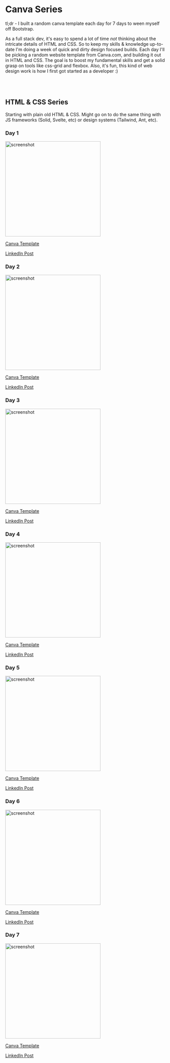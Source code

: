 # Canva Series

tl;dr - I built a random canva template each day for 7 days to ween myself off Bootstrap.

As a full stack dev, it's easy to spend a lot of time *not* thinking about the intricate details of HTML and CSS. So to keep my skills & knowledge up-to-date I'm doing a week of quick and dirty design focused builds. Each day I'll be picking a random website template from Canva.com, and building it out in HTML and CSS. The goal is to boost my fundamental skills and get a solid grasp on tools like css-grid and flexbox. Also, it's fun, this kind of web design work is how I first got started as a developer :)

<br>
<br>

## HTML & CSS Series
Starting with plain old HTML & CSS. Might go on to do the same thing with JS frameworks (Solid, Svelte, etc) or design systems (Tailwind, Ant, etc).

### Day 1

<img src="https://s3.us-west-1.amazonaws.com/pix.ly/project-shots/canva-v1.png" alt="screenshot" width="300px">

[Canva Template](https://www.canva.com/templates/EAE72h59o2Y-ivory-dark-brown-warm-neutral-classic-minimal-design-graphic-design-portfolio-website/)

[LinkedIn Post](https://www.linkedin.com/posts/caleb-wood-440b37168_100daysofcode-7daysofcanva-webdev-activity-7039753882842898432-U2Ts?utm_source=share&utm_medium=member_desktop)
### Day 2

<img src="https://s3.us-west-1.amazonaws.com/pix.ly/project-shots/canva-v2.png" alt="screenshot" width="300px">

[Canva Template](https://www.canva.com/templates/EAEvfVlYivU-yellow-colorful-ui-health-and-wellness-bio-link-website)

[LinkedIn Post](https://www.linkedin.com/posts/caleb-wood-440b37168_7daysofcanva-webdev-css-activity-7040130105200836609-06sK?utm_source=share&utm_medium=member_desktop)
### Day 3

<img src="https://s3.us-west-1.amazonaws.com/pix.ly/project-shots/canva-v3.png" alt="screenshot" width="300px">

[Canva Template](https://www.canva.com/templates/EAEvfsV3Cdg-black-and-white-simple-dark-fashion-bio-link-website/)

[LinkedIn Post](https://www.linkedin.com/posts/caleb-wood-440b37168_7daysofcanva-html-css-activity-7040399785266216960-Te2s?utm_source=share&utm_medium=member_desktop)
### Day 4

<img src="https://s3.us-west-1.amazonaws.com/pix.ly/project-shots/canva-v4.png" alt="screenshot" width="300px">

[Canva Template](https://www.canva.com/design/DAFc01hVuqs/54RpuCIoKwOn1GRIsTyKnw)

[LinkedIn Post](https://www.linkedin.com/posts/caleb-wood-440b37168_7daysofcanva-html-css-activity-7041644211376463873-1zoH?utm_source=share&utm_medium=member_desktop)
### Day 5

<img src="https://s3.us-west-1.amazonaws.com/pix.ly/project-shots/canva-v5.png" alt="screenshot" width="300px">

[Canva Template](https://www.canva.com/templates/EAE-Mix7npY-dark-orange-yellow-bold-geometric-choice-board-education-website/)

[LinkedIn Post](https://www.linkedin.com/posts/caleb-wood-440b37168_7daysofcanva-html-css-activity-7042303578757087232-G9Ua?utm_source=share&utm_medium=member_desktop)

### Day 6

<img src="https://s3.us-west-1.amazonaws.com/pix.ly/project-shots/canva-v6.png" alt="screenshot" width="300px">

[Canva Template](https://www.canva.com/templates/EAFUgqAtIlU-internal-homepage-internal-communication-website-in-bright-green-black-2d-illustration-style/)

[LinkedIn Post](https://www.linkedin.com/posts/caleb-wood-440b37168_7daysofcanva-html-css-activity-7042690560230375424-e0jX?utm_source=share&utm_medium=member_desktop)

### Day 7

<img src="https://s3.us-west-1.amazonaws.com/pix.ly/project-shots/canva-v7.png" alt="screenshot" width="300px">

[Canva Template](https://www.canva.com/templates/EAEkUYEZExY-white-photocentric-food-and-restaurant-bio-link-website)

[LinkedIn Post](https://www.linkedin.com/posts/caleb-wood-440b37168_7daysofcanva-html-css-activity-7044742458097713152--xO2?utm_source=share&utm_medium=member_desktop)